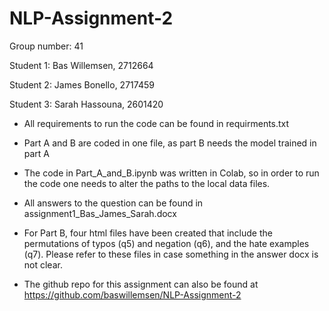 # NLP-Assignment-2

Group number: 41
 
Student 1: Bas Willemsen, 2712664

Student 2: James Bonello, 2717459

Student 3: Sarah Hassouna, 2601420


- All requirements to run the code can be found in requirments.txt
- Part A and B are coded in one file, as part B needs the model trained in part A
- The code in Part_A_and_B.ipynb was written in Colab, so in order to run the code one needs to alter the paths to the local data files.
- All answers to the question can be found in assignment1_Bas_James_Sarah.docx
- For Part B, four html files have been created that include the permutations of typos (q5) and negation (q6), and the hate examples (q7). Please refer to these files in case something in the answer docx is not clear.

- The github repo for this assignment can also be found at https://github.com/baswillemsen/NLP-Assignment-2